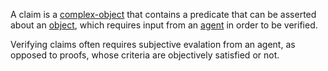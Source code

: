 A claim is a [complex-object](../complex-object.md) that contains a predicate that can be asserted about an [object](../object.md), which requires input from an [agent](agent.md) in order to be verified.

Verifying claims often requires subjective evalation from an agent, as opposed to proofs, whose criteria are objectively satisfied or not.
